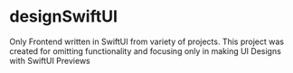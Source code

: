 # designSwiftUI
Only Frontend written in SwiftUI from variety of projects. This project was created for omitting functionality and focusing only in making UI Designs with SwiftUI Previews
